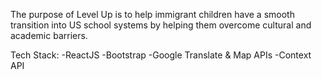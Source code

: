 The purpose of Level Up is to help immigrant children have a smooth transition into US school systems by helping them overcome cultural and academic barriers. 

Tech Stack: 
-ReactJS 
-Bootstrap
-Google Translate & Map APIs 
-Context API 